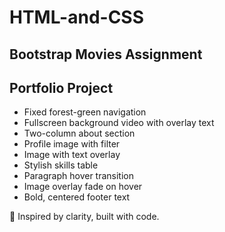 # HTML-and-CSS

## Bootstrap Movies Assignment

## Portfolio Project
- Fixed forest-green navigation
- Fullscreen background video with overlay text
- Two-column about section
- Profile image with filter
- Image with text overlay
- Stylish skills table
- Paragraph hover transition
- Image overlay fade on hover
- Bold, centered footer text


🌿 Inspired by clarity, built with code.
